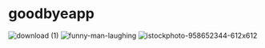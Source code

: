 # goodbyeapp
![download (1)](https://github.com/CalvinJamesHeath/goodbyeapp/assets/72168052/4a926cd5-7657-4d76-a4c3-7df826128ff5)
![funny-man-laughing](https://github.com/CalvinJamesHeath/goodbyeapp/assets/72168052/ee3eef0c-1816-4db9-882f-6cac58ffbc3f)
![istockphoto-958652344-612x612](https://github.com/CalvinJamesHeath/goodbyeapp/assets/72168052/f14729a8-688f-41e2-9f6e-015b454d9435)
